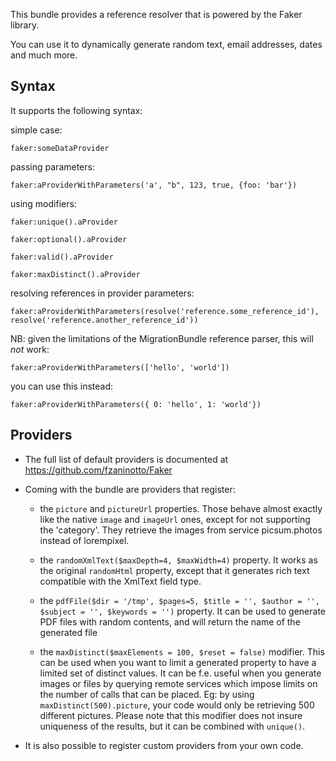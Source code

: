 This bundle provides a reference resolver that is powered by the Faker library.

You can use it to dynamically generate random text, email addresses, dates and much more.


## Syntax

It supports the following syntax:

simple case:

    faker:someDataProvider

passing parameters:

    faker:aProviderWithParameters('a', "b", 123, true, {foo: 'bar'})

using modifiers:

    faker:unique().aProvider

    faker:optional().aProvider

    faker:valid().aProvider

    faker:maxDistinct().aProvider

resolving references in provider parameters:

    faker:aProviderWithParameters(resolve('reference.some_reference_id'), resolve('reference.another_reference_id'))

NB: given the limitations of the MigrationBundle reference parser, this will *not* work:

    faker:aProviderWithParameters(['hello', 'world'])

you can use this instead:

    faker:aProviderWithParameters({ 0: 'hello', 1: 'world'})


## Providers

* The full list of default providers is documented at https://github.com/fzaninotto/Faker

* Coming with the bundle are providers that register:

    * the `picture` and `pictureUrl` properties.
        Those behave almost exactly like the native `image` and `imageUrl` ones, except for not supporting the 'category'.
        They retrieve the images from service picsum.photos instead of lorempixel.

    * the `randomXmlText($maxDepth=4, $maxWidth=4)` property.
        It works as the original `randomHtml` property, except that it generates rich text compatible with the XmlText
        field type.

    * the `pdfFile($dir = '/tmp', $pages=5, $title = '', $author = '', $subject = '', $keywords = '')` property.
        It can be used to generate PDF files with random contents, and will return the name of the generated file

    * the `maxDistinct($maxElements = 100, $reset = false)` modifier.
        This can be used when you want to limit a generated property to have a limited set of distinct values.
        It can be f.e. useful when you generate images or files by querying remote services which impose limits on the
        number of calls that can be placed.
        Eg: by using `maxDistinct(500).picture`, your code would only be retrieving 500 different pictures.
        Please note that this modifier does not insure uniqueness of the results, but it can be combined with `unique()`.

* It is also possible to register custom providers from your own code.
